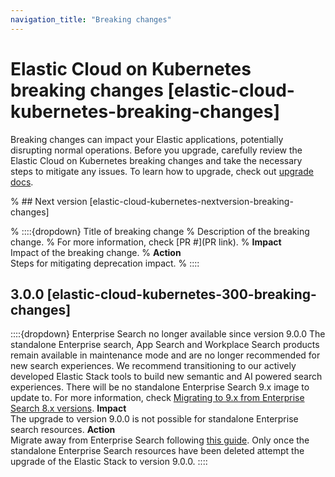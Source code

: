 ```yaml
---
navigation_title: "Breaking changes"
---
```


# Elastic Cloud on Kubernetes breaking changes [elastic-cloud-kubernetes-breaking-changes]
Breaking changes can impact your Elastic applications, potentially disrupting normal operations. Before you upgrade, carefully review the Elastic Cloud on Kubernetes breaking changes and take the necessary steps to mitigate any issues. To learn how to upgrade, check out [upgrade docs](docs-content://deploy-manage/upgrade/orchestrator/upgrade-cloud-on-k8s.md).

% ## Next version [elastic-cloud-kubernetes-nextversion-breaking-changes]

% ::::{dropdown} Title of breaking change 
% Description of the breaking change.
% For more information, check [PR #](PR link).
% **Impact**<br> Impact of the breaking change.
% **Action**<br> Steps for mitigating deprecation impact.
% ::::

## 3.0.0 [elastic-cloud-kubernetes-300-breaking-changes]

::::{dropdown} Enterprise Search no longer available since version 9.0.0
The standalone Enterprise search, App Search and Workplace Search products remain available in maintenance mode and are no longer recommended for new search experiences. We recommend transitioning to our actively developed Elastic Stack tools to build new semantic and AI powered search experiences. There will be no standalone Enterprise Search 9.x image to update to.
For more information, check [Migrating to 9.x from Enterprise Search 8.x versions](https://www.elastic.co/guide/en/enterprise-search/8.18/upgrading-to-9-x.html).
**Impact**<br> The upgrade to version 9.0.0 is not possible for standalone Enterprise search resources.
**Action**<br> Migrate away from Enterprise Search following [this guide](https://www.elastic.co/guide/en/enterprise-search/8.18/upgrading-to-9-x.html). Only once the standalone Enterprise Search resources have been deleted attempt the upgrade of the Elastic Stack to version 9.0.0.
::::
